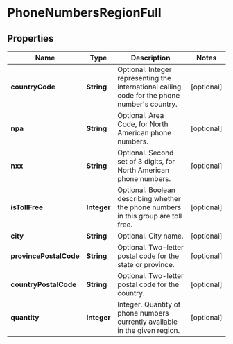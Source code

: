 
# PhoneNumbersRegionFull

## Properties
Name | Type | Description | Notes
------------ | ------------- | ------------- | -------------
**countryCode** | **String** | Optional. Integer representing the international calling code for the phone number&#39;s country. |  [optional]
**npa** | **String** | Optional. Area Code, for North American phone numbers. |  [optional]
**nxx** | **String** | Optional. Second set of 3 digits, for North American phone numbers. |  [optional]
**isTollFree** | **Integer** | Optional. Boolean describing whether the phone numbers in this group are toll free. |  [optional]
**city** | **String** | Optional. City name. |  [optional]
**provincePostalCode** | **String** | Optional. Two-letter postal code for the state or province. |  [optional]
**countryPostalCode** | **String** | Optional. Two-letter postal code for the country. |  [optional]
**quantity** | **Integer** | Integer. Quantity of phone numbers currently available in the given region. |  [optional]



